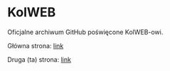# KolWEB
Oficjalne archiwum GitHub poświęcone KolWEB-owi.

Główna strona: [link](https://kolweb.prv.pl/)

Druga (ta) strona: [link](https://xvverr.github.io/KolWEB/)
